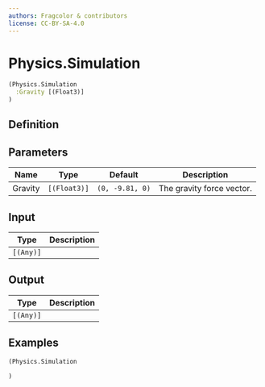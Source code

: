 ```yaml
---
authors: Fragcolor & contributors
license: CC-BY-SA-4.0
---
```



# Physics.Simulation

```clojure
(Physics.Simulation
  :Gravity [(Float3)]
)
```


## Definition




## Parameters

| Name | Type | Default | Description |
|------|------|---------|-------------|
| Gravity | `[(Float3)]` | `(0, -9.81, 0)` | The gravity force vector. |


## Input

| Type | Description |
|------|-------------|
| `[(Any)]` |  |


## Output

| Type | Description |
|------|-------------|
| `[(Any)]` |  |


## Examples

```clojure
(Physics.Simulation

)
```

